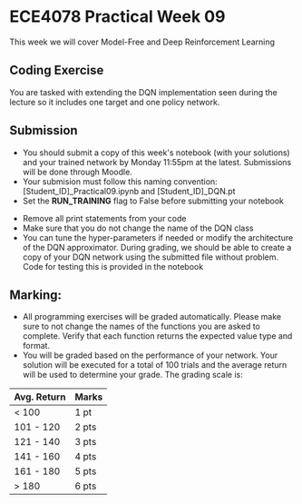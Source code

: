 # ECE4078 Practical Week 09

This week we will cover Model-Free and Deep Reinforcement Learning

## Coding Exercise

You are tasked with extending the DQN implementation seen during the lecture so it includes one target and one policy network.


## Submission

- You should submit a copy of this week's notebook (with your solutions) and your trained network by Monday 11:55pm at the latest. Submissions will be done through Moodle.
- Your submision must follow this naming convention: [Student_ID]_Practical09.ipynb and [Student_ID]_DQN.pt
- Set the **RUN_TRAINING** flag to False before submitting your notebook</b></p> 
- Remove all print statements from your code
- Make sure that you do not change the name of the DQN class
- You can tune the hyper-parameters if needed or modify the architecture of the DQN approximator. During grading, we should be able to create a copy of your DQN network using the submitted file without problem. Code for testing this is provided in the notebook


## Marking:

- All programming exercises will be graded automatically. Please make sure to not change the names of the functions you are asked to complete. Verify that each function returns the expected value type and format.
- You will be graded based on the performance of your network. Your solution will be executed for a total of 100 trials and the average return will be used to determine your grade. The grading scale is:

| Avg. Return | Marks       |
| ----------- | ----------- |
| < 100       | 1  pt       |
| 101 - 120   | 2  pts      |
| 121 - 140   | 3  pts      |
| 141 - 160   | 4  pts      |
| 161 - 180   | 5  pts      |
| > 180       | 6  pts      |